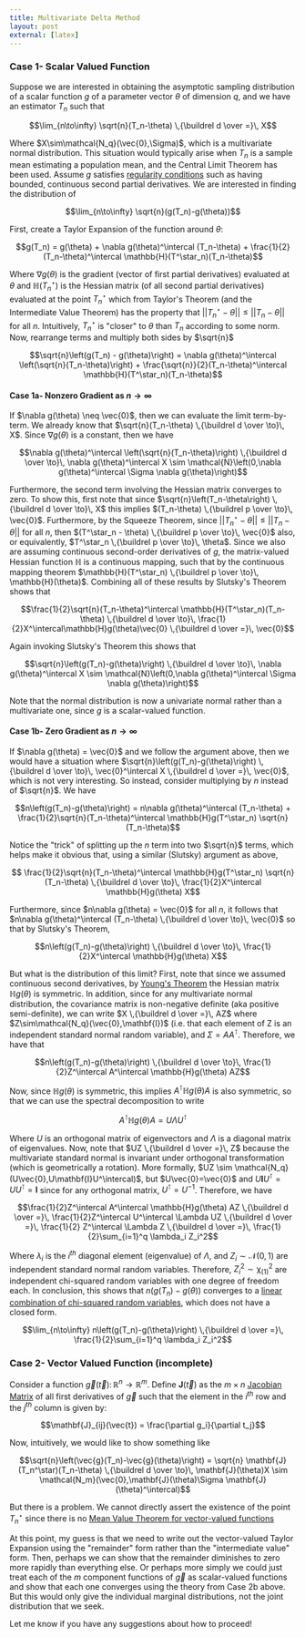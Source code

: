 ```yaml
---
title: Multivariate Delta Method
layout: post
external: [latex]
---
```


### Case 1- Scalar Valued Function

Suppose we are interested in obtaining the asymptotic sampling distribution of a scalar function $g$ of a parameter vector $\theta$ of dimension $q$, and we have an estimator $\newcommand{\E}{\mathrm{E}}
\newcommand{\Var}{\mathrm{Var}}
\newcommand{\Cov}{\mathrm{Cov}} T_n$ such that 

$$\lim_{n\to\infty} \sqrt{n}(T_n-\theta) \,{\buildrel d \over =}\, X$$

Where $X\sim\mathcal{N_q}(\vec{0},\Sigma)$, which is a multivariate normal distribution. This situation would typically arise when $T_n$ is a sample mean estimating a population mean, and the Central Limit Theorem has been used. Assume $g$ satisfies [regularity conditions](https://en.wikipedia.org/wiki/Delta_method) such as having bounded, continuous second partial derivatives. We are interested in finding the distribution of 

$$\lim_{n\to\infty} \sqrt{n}(g(T_n)-g(\theta))$$

First, create a Taylor Expansion of the function around $\theta$:

$$g(T_n) = g(\theta) + \nabla g(\theta)^\intercal (T_n-\theta) + \frac{1}{2}(T_n-\theta)^\intercal \mathbb{H}(T^\star_n)(T_n-\theta)$$

Where $\nabla g(\theta)$ is the gradient (vector of first partial derivatives) evaluated at $\theta$ and $\mathbb{H}(T^\star_n)$ is the Hessian matrix (of all second partial derivatives) evaluated at the point $T^\star_n$ which from Taylor's Theorem (and the Intermediate Value Theorem) has the property that $\vert\vert T^\star_n - \theta \vert\vert \leq \vert\vert T_n - \theta \vert\vert$ for all $n$. Intuitively, $T^\star_n$ is "closer" to $\theta$ than $T_n$ according to some norm. Now, rearrange terms and multiply both sides by $\sqrt{n}$

$$\sqrt{n}\left(g(T_n) - g(\theta)\right) =  \nabla g(\theta)^\intercal \left(\sqrt{n}(T_n-\theta)\right) + \frac{\sqrt{n}}{2}(T_n-\theta)^\intercal \mathbb{H}(T^\star_n)(T_n-\theta)$$

#### Case 1a- Nonzero Gradient as $n\to\infty$

If $\nabla g(\theta) \neq \vec{0}$, then we can evaluate the limit term-by-term. We already know that $\sqrt{n}(T_n-\theta) \,{\buildrel d \over \to}\, X$. Since $\nabla g(\theta)$ is a constant, then we have

$$\nabla g(\theta)^\intercal \left(\sqrt{n}(T_n-\theta)\right) \,{\buildrel d \over \to}\, \nabla g(\theta)^\intercal  X \sim \mathcal{N}\left(0,\nabla g(\theta)^\intercal \Sigma \nabla g(\theta)\right)$$

Furthermore, the second term involving the Hessian matrix converges to zero. To show this, first note that since $\sqrt{n}\left(T_n-\theta\right) \,{\buildrel d \over \to}\, X$ this implies $(T_n-\theta) \,{\buildrel p \over \to}\, \vec{0}$. Furthermore, by the Squeeze Theorem, since $\vert\vert T^\star_n - \theta \vert\vert \leq \vert\vert T_n - \theta \vert\vert$ for all $n$, then $(T^\star_n - \theta) \,{\buildrel p \over \to}\, \vec{0}$ also, or equivalently, $T^\star_n \,{\buildrel p \over \to}\, \theta$. Since we also are assuming continuous second-order derivatives of $g$, the matrix-valued Hessian function $\mathbb{H}$ is a continuous mapping, such that by the continuous mapping theorem $\mathbb{H}(T^\star_n) \,{\buildrel p \over \to}\, \mathbb{H}(\theta)$. Combining all of these results by Slutsky's Theorem shows that

$$\frac{1}{2}\sqrt{n}(T_n-\theta)^\intercal \mathbb{H}(T^\star_n)(T_n-\theta) \,{\buildrel d \over \to}\, \frac{1}{2}X^\intercal\mathbb{H}g(\theta)\vec{0} \,{\buildrel d \over =}\,
\vec{0}$$

Again invoking Slutsky's Theorem this shows that

$$\sqrt{n}\left(g(T_n)-g(\theta)\right) \,{\buildrel d \over \to}\, \nabla g(\theta)^\intercal  X \sim \mathcal{N}\left(0,\nabla g(\theta)^\intercal \Sigma \nabla g(\theta)\right)$$

Note that the normal distribution is now a univariate normal rather than a multivariate one, since $g$ is a scalar-valued function.

#### Case 1b- Zero Gradient as $n\to\infty$

If $\nabla g(\theta) = \vec{0}$ and we follow the argument above, then we would have a situation where $\sqrt{n}\left(g(T_n)-g(\theta)\right) \,{\buildrel d \over \to}\, \vec{0}^\intercal X \,{\buildrel d \over =}\, \vec{0}$, which is not very interesting. So instead, consider multiplying by $n$ instead of $\sqrt{n}$. We have

$$n\left(g(T_n)-g(\theta)\right) = n\nabla g(\theta)^\intercal (T_n-\theta) + \frac{1}{2}\sqrt{n}(T_n-\theta)^\intercal \mathbb{H}g(T^\star_n) \sqrt{n}(T_n-\theta)$$

Notice the "trick" of splitting up the $n$ term into two $\sqrt{n}$ terms, which helps make it obvious that, using a similar (Slutsky) argument as above, 

$$ \frac{1}{2}\sqrt{n}(T_n-\theta)^\intercal \mathbb{H}g(T^\star_n) \sqrt{n}(T_n-\theta) \,{\buildrel d \over \to}\, \frac{1}{2}X^\intercal \mathbb{H}g(\theta) X$$

Furthermore, since $n\nabla g(\theta) = \vec{0}$ for all $n$, it follows that $n\nabla g(\theta)^\intercal (T_n-\theta) \,{\buildrel d \over \to}\, \vec{0}$ so that by Slutsky's Theorem,

$$n\left(g(T_n)-g(\theta)\right) \,{\buildrel d \over \to}\, \frac{1}{2}X^\intercal \mathbb{H}g(\theta) X$$

But what is the distribution of this limit? First, note that since we assumed continuous second derivatives, by [Young's Theorem](https://en.wikipedia.org/wiki/Symmetry_of_second_derivatives) the Hessian matrix $\mathbb{H}g(\theta)$ is symmetric. In addition, since for any multivariate normal distribution, the covariance matrix is non-negative definite (aka positive semi-definite), we can write $X \,{\buildrel d \over =}\, AZ$ where $Z\sim\mathcal{N_q}(\vec{0},\mathbf{I})$ (i.e. that each element of Z is an independent standard normal random variable), and $\Sigma=AA^\intercal$. Therefore, we have that

$$n\left(g(T_n)-g(\theta)\right) \,{\buildrel d \over \to}\, \frac{1}{2}Z^\intercal A^\intercal \mathbb{H}g(\theta) AZ$$

Now, since $\mathbb{H}g(\theta)$ is symmetric, this implies $A^\intercal \mathbb{H}g(\theta) A$ is also symmetric, so that we can use the spectral decomposition to write

$$A^\intercal \mathbb{H}g(\theta) A = U\Lambda U^\intercal$$

Where $U$ is an orthogonal matrix of eigenvectors and $\Lambda$ is a diagonal matrix of eigenvalues. Now, note that $UZ \,{\buildrel d \over =}\, Z$ because the multivariate standard normal is invariant under orthogonal transformation (which is geometrically a rotation). More formally, $UZ \sim \mathcal{N_q}(U\vec{0},U\mathbf{I}U^\intercal)$, but $U\vec{0}=\vec{0}$ and $U\mathbf{I}U^\intercal = UU^\intercal = \mathbf{I}$ since for any orthogonal matrix, $U^\intercal = U^{-1}$. Therefore, we have

$$\frac{1}{2}Z^\intercal A^\intercal \mathbb{H}g(\theta) AZ \,{\buildrel d \over =}\, \frac{1}{2}Z^\intercal U^\intercal \Lambda UZ \,{\buildrel d \over =}\, \frac{1}{2} Z^\intercal \Lambda Z \,{\buildrel d \over =}\, \frac{1}{2}\sum_{i=1}^q \lambda_i Z_i^2$$

Where $\lambda_i$ is the $i^{th}$ diagonal element (eigenvalue) of $\Lambda$, and $Z_i\sim \mathcal{N}(0,1)$ are independent standard normal random variables. Therefore, $Z_i^2\sim \mathcal{\chi^2_{(1)}}$ are independent chi-squared random variables with one degree of freedom each. In conclusion, this shows that $n\left(g(T_n)-g(\theta)\right)$ converges to a [linear combination of chi-squared random variables](https://en.wikipedia.org/wiki/Chi-squared_distribution#Linear_combination), which does not have a closed form.

$$\lim_{n\to\infty} n\left(g(T_n)-g(\theta)\right) \,{\buildrel d \over =}\, \frac{1}{2}\sum_{i=1}^q \lambda_i Z_i^2$$

### Case 2- Vector Valued Function (incomplete)
Consider a function $\vec{g}(\vec{t})\colon \mathbb{R}^n\to\mathbb{R}^m$. Define $\mathbf{J}(\vec{t})$ as the $m\times n$ [Jacobian Matrix](https://en.wikipedia.org/wiki/Jacobian_matrix_and_determinant) of all first derivatives of $\vec{g}$ such that the element in the $i^{th}$ row and the $j^{th}$ column is given by:

$$\mathbf{J}_{ij}(\vec{t}) = \frac{\partial g_i}{\partial t_j}$$

Now, intuitively, we would like to show something like

$$\sqrt{n}\left(\vec{g}(T_n)-\vec{g}(\theta)\right)  = \sqrt{n} \mathbf{J} (T_n^\star)(T_n-\theta) \,{\buildrel d \over \to}\, \mathbf{J}(\theta)X \sim \mathcal{N_m}(\vec{0},\mathbf{J}(\theta)\Sigma \mathbf{J}(\theta)^\intercal)$$

But there is a problem. We cannot directly assert the existence of the point $T^\star_n$ since there is no [Mean Value Theorem for vector-valued functions](https://en.wikipedia.org/wiki/Mean_value_theorem#Mean_value_theorem_for_vector-valued_functions)

At this point, my guess is that we need to write out the vector-valued Taylor Expansion using the "remainder" form rather than the "intermediate value" form. Then, perhaps we can show that the remainder diminishes to zero more rapidly than everything else. Or perhaps more simply we could just treat each of the $m$ component functions of $\vec{g}$ as scalar-valued functions and show that each one converges using the theory from Case 2b above. But this would only give the individual marginal distributions, not the joint distribution that we seek. 

Let me know if you have any suggestions about how to proceed!
